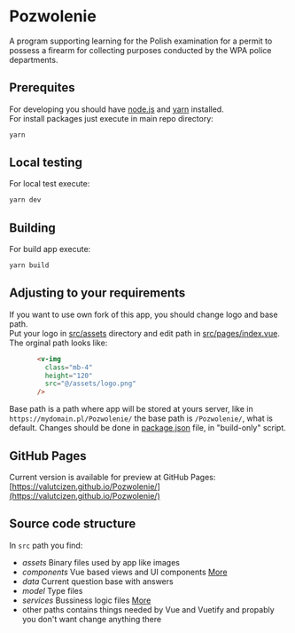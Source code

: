 # Pozwolenie
A program supporting learning for the Polish examination for a permit to possess a firearm for collecting purposes conducted by the WPA police departments.

## Prerequites
For developing you should have [node.js](https://nodejs.org/en/download/current) and [yarn](https://classic.yarnpkg.com/lang/en/docs/install/) installed.  
For install packages just execute in main repo directory:
```bash
yarn
```

##  Local testing
For local test execute:
```bash
yarn dev
```

## Building
For build app execute:
```bash
yarn build
```

## Adjusting to your requirements
If you want to use own fork of this app, you should change logo and base path.  
Put your logo in [src/assets](src/assets/) directory and edit path in [src/pages/index.vue](src/pages/index.vue). The orginal path looks like:
```html
       <v-img
         class="mb-4"
         height="120"
         src="@/assets/logo.png"
       />
```
Base path is a path where app will be stored at yours server, like in `https://mydomain.pl/Pozwolenie/` the base path is `/Pozwolenie/`, what is default. Changes should be done in [package.json](package.json) file, in "build-only" script.

## GitHub Pages
Current version is available for preview at GitHub Pages: [https://valutcizen.github.io/Pozwolenie/](https://valutcizen.github.io/Pozwolenie/)

## Source code structure
In `src` path you find:
- *assets* Binary files used by app like images
- *components* Vue based views and UI components [More](src/components/README.md)
- *data* Current question base with answers
- *model* Type files
- *services* Bussiness logic files [More](src/services/README.md)
- other paths contains things needed by Vue and Vuetify and propably you don't want change anything there